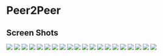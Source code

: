 # Peer2Peer
## Screen Shots
![](SS20.jpeg)
![](SS19jpeg)
![](SS18.jpeg)
![](new.jpeg)
![](SS16.jpeg)
![](SS15.jpeg)
![](SS14.jpeg)
![](SS13.jpeg)
![](SS12.jpeg)
![](SS11.jpeg)
![](SS10.jpeg)
![](SS9.jpeg)
![](SS8.jpeg)
![](SS7.jpeg)
![](SS6.jpeg)
![](SS5.jpeg)
![](SS4.jpeg)
![](SS3.jpeg)
![](SS2.jpeg)
![](SS1.jpeg)

